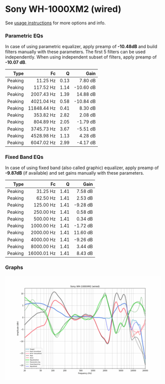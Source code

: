 # Sony WH-1000XM2 (wired)
See [usage instructions](https://github.com/jaakkopasanen/AutoEq#usage) for more options and info.

### Parametric EQs
In case of using parametric equalizer, apply preamp of **-10.48dB** and build filters manually
with these parameters. The first 5 filters can be used independently.
When using independent subset of filters, apply preamp of **-10.07 dB**.

| Type    | Fc          |    Q | Gain      |
|--------:|------------:|-----:|----------:|
| Peaking | 11.25 Hz    | 0.13 | 7.80 dB   |
| Peaking | 117.52 Hz   | 1.14 | -10.60 dB |
| Peaking | 2007.43 Hz  | 1.39 | 14.88 dB  |
| Peaking | 4021.04 Hz  | 0.58 | -10.84 dB |
| Peaking | 11848.44 Hz | 0.41 | 8.30 dB   |
| Peaking | 353.82 Hz   | 2.82 | 2.08 dB   |
| Peaking | 804.89 Hz   | 2.05 | -1.79 dB  |
| Peaking | 3745.73 Hz  | 3.67 | -5.51 dB  |
| Peaking | 4528.98 Hz  | 1.13 | 4.28 dB   |
| Peaking | 6047.02 Hz  | 2.99 | -4.17 dB  |

### Fixed Band EQs
In case of using fixed band (also called graphic) equalizer, apply preamp of **-9.87dB**
(if available) and set gains manually with these parameters.

| Type    | Fc          |    Q | Gain     |
|--------:|------------:|-----:|---------:|
| Peaking | 31.25 Hz    | 1.41 | 7.58 dB  |
| Peaking | 62.50 Hz    | 1.41 | 2.53 dB  |
| Peaking | 125.00 Hz   | 1.41 | -9.28 dB |
| Peaking | 250.00 Hz   | 1.41 | 0.58 dB  |
| Peaking | 500.00 Hz   | 1.41 | 0.34 dB  |
| Peaking | 1000.00 Hz  | 1.41 | -1.72 dB |
| Peaking | 2000.00 Hz  | 1.41 | 11.60 dB |
| Peaking | 4000.00 Hz  | 1.41 | -9.26 dB |
| Peaking | 8000.00 Hz  | 1.41 | 3.44 dB  |
| Peaking | 16000.01 Hz | 1.41 | 8.43 dB  |

### Graphs
![](./Sony%20WH-1000XM2%20(wired).png)